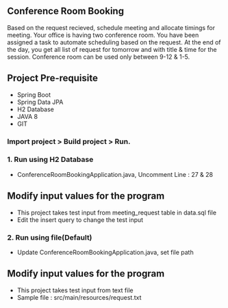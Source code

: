 ## Conference Room Booking 
Based on the request recieved, schedule meeting and allocate timings for meeting.
Your office is having two conference room. You have been assigned a task to automate scheduling based on the request.
At the end of the day, you get all list of request for tomorrow and with title & time for the session.
Conference room can be used only between 9-12 & 1-5.

## Project Pre-requisite 
- Spring Boot
- Spring Data JPA
- H2 Database
- JAVA 8
- GIT

### Import project > Build project > Run.
### 1. Run using H2 Database
 - ConferenceRoomBookingApplication.java, Uncomment Line : 27 & 28
 ## Modify input values for the program
 - This project takes test input from meeting_request table in data.sql file
 - Edit the insert query to change the test input
### 2. Run using file(Default)
 - Update ConferenceRoomBookingApplication.java, set file path
 ## Modify input values for the program
 - This project takes test input from text file
 - Sample file : src/main/resources/request.txt
